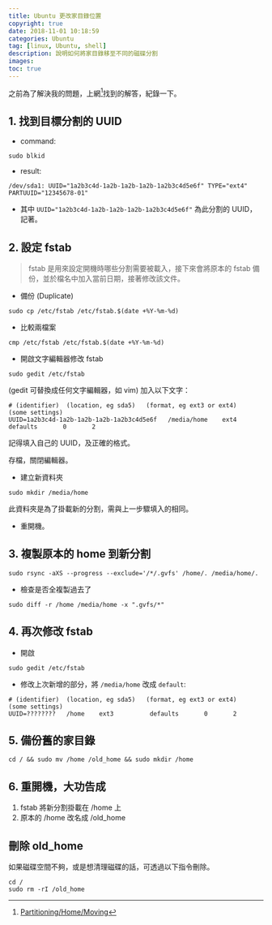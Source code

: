 ```yaml
---
title: Ubuntu 更改家目錄位置
copyright: true
date: 2018-11-01 10:18:59
categories: Ubuntu
tag: [linux, Ubuntu, shell]
description: 說明如何將家目錄移至不同的磁碟分割
images:
toc: true
---
```

之前為了解決我的問題，上網[^1]找到的解答，紀錄一下。

[^1]:[Partitioning/Home/Moving](https://help.ubuntu.com/community/Partitioning/Home/Moving)

## 1. 找到目標分割的 UUID

- command:

```shell
sudo blkid
```

- result:

```shell
/dev/sda1: UUID="1a2b3c4d-1a2b-1a2b-1a2b-1a2b3c4d5e6f" TYPE="ext4" PARTUUID="12345678-01"
```

<!-- more -->

- 其中 `UUID="1a2b3c4d-1a2b-1a2b-1a2b-1a2b3c4d5e6f"` 為此分割的 UUID，記著。

## 2. 設定 fstab

>fstab 是用來設定開機時哪些分割需要被載入，接下來會將原本的 fstab 備份，並於檔名中加入當前日期，接著修改該文件。

- 備份 (Duplicate)

```shell
sudo cp /etc/fstab /etc/fstab.$(date +%Y-%m-%d)
```

- 比較兩檔案

```shell
cmp /etc/fstab /etc/fstab.$(date +%Y-%m-%d)
```

- 開啟文字編輯器修改 fstab

```shell
sudo gedit /etc/fstab 
```

(gedit 可替換成任何文字編輯器，如 vim)
加入以下文字：
```
# (identifier)  (location, eg sda5)   (format, eg ext3 or ext4)      (some settings) 
UUID=1a2b3c4d-1a2b-1a2b-1a2b-1a2b3c4d5e6f   /media/home    ext4          defaults       0       2 
```
記得填入自己的 UUID，及正確的格式。

存檔，關閉編輯器。

- 建立新資料夾

```shell
sudo mkdir /media/home
```

此資料夾是為了掛載新的分割，需與上一步驟填入的相同。

- 重開機。

## 3. 複製原本的 home 到新分割

```shell
sudo rsync -aXS --progress --exclude='/*/.gvfs' /home/. /media/home/.
```

- 檢查是否全複製過去了

```shell
sudo diff -r /home /media/home -x ".gvfs/*"
```

## 4. 再次修改 fstab

- 開啟

```shell
sudo gedit /etc/fstab
```

- 修改上次新增的部分，將 `/media/home` 改成 `default`:

```shell
# (identifier)  (location, eg sda5)   (format, eg ext3 or ext4)      (some settings) 
UUID=????????   /home    ext3          defaults       0       2
```

## 5. 備份舊的家目錄

```shell
cd / && sudo mv /home /old_home && sudo mkdir /home
```

## 6. 重開機，大功告成

1. fstab 將新分割掛載在 /home 上
2. 原本的 /home 改名成 /old_home

## 刪除 old_home

如果磁碟空間不夠，或是想清理磁碟的話，可透過以下指令刪除。

```shell
cd /
sudo rm -rI /old_home
```




